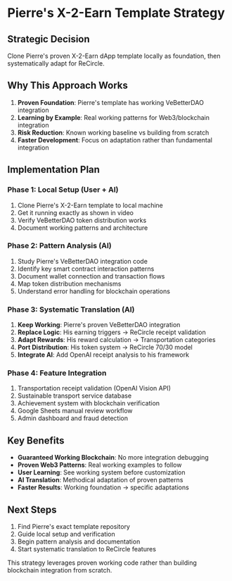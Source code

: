 # Pierre's X-2-Earn Template Strategy

## Strategic Decision
Clone Pierre's proven X-2-Earn dApp template locally as foundation, then systematically adapt for ReCircle.

## Why This Approach Works
1. **Proven Foundation**: Pierre's template has working VeBetterDAO integration
2. **Learning by Example**: Real working patterns for Web3/blockchain integration
3. **Risk Reduction**: Known working baseline vs building from scratch
4. **Faster Development**: Focus on adaptation rather than fundamental integration

## Implementation Plan

### Phase 1: Local Setup (User + AI)
1. Clone Pierre's X-2-Earn template to local machine
2. Get it running exactly as shown in video
3. Verify VeBetterDAO token distribution works
4. Document working patterns and architecture

### Phase 2: Pattern Analysis (AI)
1. Study Pierre's VeBetterDAO integration code
2. Identify key smart contract interaction patterns
3. Document wallet connection and transaction flows
4. Map token distribution mechanisms
5. Understand error handling for blockchain operations

### Phase 3: Systematic Translation (AI)
1. **Keep Working**: Pierre's proven VeBetterDAO integration
2. **Replace Logic**: His earning triggers → ReCircle receipt validation
3. **Adapt Rewards**: His reward calculation → Transportation categories
4. **Port Distribution**: His token system → ReCircle 70/30 model
5. **Integrate AI**: Add OpenAI receipt analysis to his framework

### Phase 4: Feature Integration
1. Transportation receipt validation (OpenAI Vision API)
2. Sustainable transport service database
3. Achievement system with blockchain verification
4. Google Sheets manual review workflow
5. Admin dashboard and fraud detection

## Key Benefits
- **Guaranteed Working Blockchain**: No more integration debugging
- **Proven Web3 Patterns**: Real working examples to follow
- **User Learning**: See working system before customization
- **AI Translation**: Methodical adaptation of proven patterns
- **Faster Results**: Working foundation → specific adaptations

## Next Steps
1. Find Pierre's exact template repository
2. Guide local setup and verification
3. Begin pattern analysis and documentation
4. Start systematic translation to ReCircle features

This strategy leverages proven working code rather than building blockchain integration from scratch.